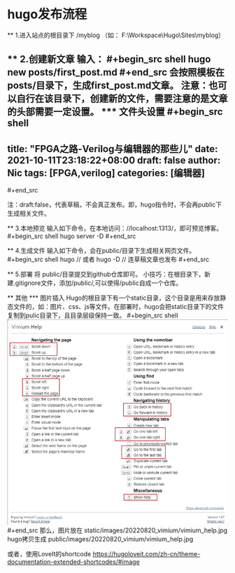 # hugo发布流程


** 1.进入站点的根目录下
   /myblog
   （如： F:\\Workspace\\Hugo\\Sites\\myblog）

** 2.创建新文章
   输入：
#+begin_src shell
hugo new posts/first_post.md
#+end_src
会按照模板在 posts/目录下，生成first_post.md文章。
注意：也可以自行在该目录下，创建新的文件，需要注意的是文章的头部需要一定设置。
*** 文件头设置
#+begin_src shell
---
title: "FPGA之路-Verilog与编辑器的那些儿"
date: 2021-10-11T23:18:22+08:00
draft: false
author: Nic
tags: [FPGA,verilog]
categories: [编辑器]
---
#+end_src

注：draft:false，代表草稿，不会真正发布。即，hugo指令时，不会再public下生成相关文件。

** 3.本地预览
输入如下命令，在本地访问：//localhost:1313/，即可预览博客。
#+begin_src shell
hugo server -D
#+end_src

** 4.生成文件
输入如下命令，会在public/目录下生成相关网页文件。
#+begin_src shell
  hugo
  // 或者
  hugo -D  // 连草稿文章也发布
#+end_src

** 5.部署
将 public/目录提交到github仓库即可。
小技巧：在根目录下，新建.gitignore文件，添加/public/,可以使得/public自成一个仓库。

** 其他
*** 图片插入
Hugo的根目录下有一个static目录，这个目录是用来存放静态文件的，如：图片、css、js等文件。在部署时，hugo会把static目录下的文件复制到pulic目录下，且目录层级保持一致。
#+begin_src shell
![Vimium Help](/images/20220820_vimium/vimium_help.jpg)
#+end_src
那么，图片放在 static/images/20220820_vimium/vimium_help.jpg
hugo拷贝生成   public/images/20220820_vimium/vimium_help.jpg

或者，使用LoveIt的shortcode
https://hugoloveit.com/zh-cn/theme-documentation-extended-shortcodes/#image

